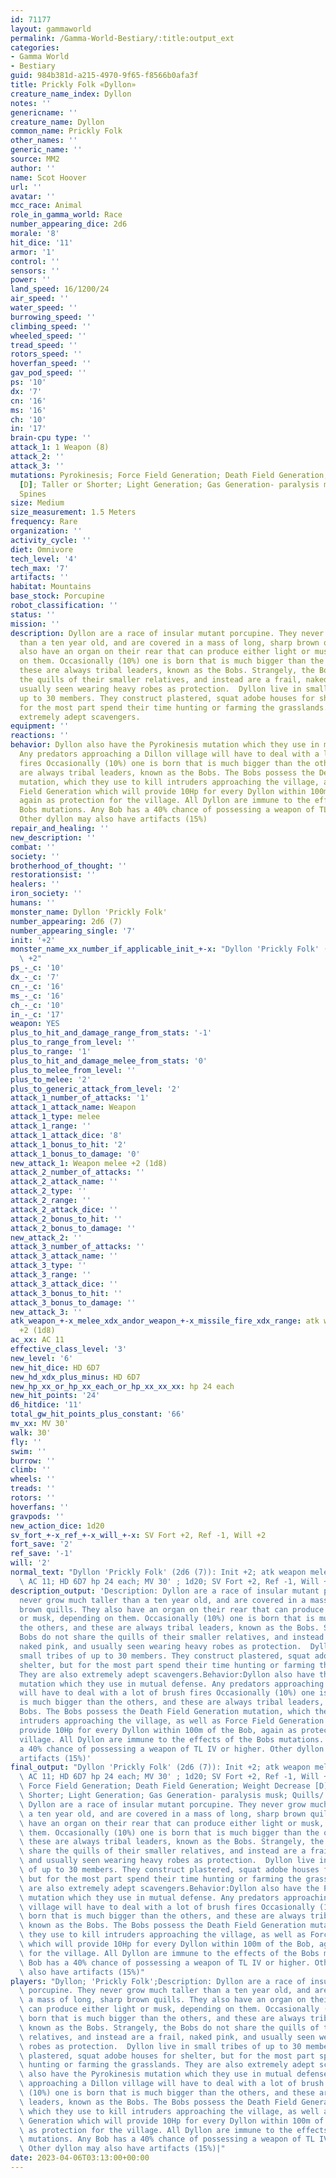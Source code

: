```yaml
---
id: 71177
layout: gammaworld
permalink: /Gamma-World-Bestiary/:title:output_ext
categories:
- Gamma World
- Bestiary
guid: 984b381d-a215-4970-9f65-f8566b0afa3f
title: Prickly Folk «Dyllon»
creature_name_index: Dyllon
notes: ''
genericname: ''
creature_name: Dyllon
common_name: Prickly Folk
other_names: ''
generic_name: ''
source: MM2
author: ''
name: Scot Hoover
url: ''
avatar: ''
mcc_race: Animal
role_in_gamma_world: Race
number_appearing_dice: 2d6
morale: '8'
hit_dice: '11'
armor: '1'
control: ''
sensors: ''
power: ''
land_speed: 16/1200/24
air_speed: ''
water_speed: ''
burrowing_speed: ''
climbing_speed: ''
wheeled_speed: ''
tread_speed: ''
rotors_speed: ''
hoverfan_speed: ''
gav_pod_speed: ''
ps: '10'
dx: '7'
cn: '16'
ms: '16'
ch: '10'
in: '17'
brain-cpu type: ''
attack_1: 1 Weapon (8)
attack_2: ''
attack_3: ''
mutations: Pyrokinesis; Force Field Generation; Death Field Generation; Weight Decrease
  [D]; Taller or Shorter; Light Generation; Gas Generation- paralysis musk; Quills/
  Spines
size: Medium
size_measurement: 1.5 Meters
frequency: Rare
organization: ''
activity_cycle: ''
diet: Omnivore
tech_level: '4'
tech_max: '7'
artifacts: ''
habitat: Mountains
base_stock: Porcupine
robot_classification: ''
status: ''
mission: ''
description: Dyllon are a race of insular mutant porcupine. They never grow much taller
  than a ten year old, and are covered in a mass of long, sharp brown quills. They
  also have an organ on their rear that can produce either light or musk, depending
  on them. Occasionally (10%) one is born that is much bigger than the others, and
  these are always tribal leaders, known as the Bobs. Strangely, the Bobs do not share
  the quills of their smaller relatives, and instead are a frail, naked pink, and
  usually seen wearing heavy robes as protection.  Dyllon live in small tribes of
  up to 30 members. They construct plastered, squat adobe houses for shelter, but
  for the most part spend their time hunting or farming the grasslands. They are also
  extremely adept scavengers.
equipment: ''
reactions: ''
behavior: Dyllon also have the Pyrokinesis mutation which they use in mutual defense.
  Any predators approaching a Dillon village will have to deal with a lot of brush
  fires Occasionally (10%) one is born that is much bigger than the others, and these
  are always tribal leaders, known as the Bobs. The Bobs possess the Death Field Generation
  mutation, which they use to kill intruders approaching the village, as well as Force
  Field Generation which will provide 10Hp for every Dyllon within 100m of the Bob,
  again as protection for the village. All Dyllon are immune to the effects of the
  Bobs mutations. Any Bob has a 40% chance of possessing a weapon of TL IV or higher.
  Other dyllon may also have artifacts (15%)
repair_and_healing: ''
new_description: ''
combat: ''
society: ''
brotherhood_of_thought: ''
restorationsist: ''
healers: ''
iron_society: ''
humans: ''
monster_name: Dyllon 'Prickly Folk'
number_appearing: 2d6 (7)
number_appearing_single: '7'
init: '+2'
monster_name_xx_number_if_applicable_init_+-x: "Dyllon 'Prickly Folk' (2d6 (7)): Init\
  \ +2"
ps_-_c: '10'
dx_-_c: '7'
cn_-_c: '16'
ms_-_c: '16'
ch_-_c: '10'
in_-_c: '17'
weapon: YES
plus_to_hit_and_damage_range_from_stats: '-1'
plus_to_range_from_level: ''
plus_to_range: '1'
plus_to_hit_and_damage_melee_from_stats: '0'
plus_to_melee_from_level: ''
plus_to_melee: '2'
plus_to_generic_attack_from_level: '2'
attack_1_number_of_attacks: '1'
attack_1_attack_name: Weapon
attack_1_type: melee
attack_1_range: ''
attack_1_attack_dice: '8'
attack_1_bonus_to_hit: '2'
attack_1_bonus_to_damage: '0'
new_attack_1: Weapon melee +2 (1d8)
attack_2_number_of_attacks: ''
attack_2_attack_name: ''
attack_2_type: ''
attack_2_range: ''
attack_2_attack_dice: ''
attack_2_bonus_to_hit: ''
attack_2_bonus_to_damage: ''
new_attack_2: ''
attack_3_number_of_attacks: ''
attack_3_attack_name: ''
attack_3_type: ''
attack_3_range: ''
attack_3_attack_dice: ''
attack_3_bonus_to_hit: ''
attack_3_bonus_to_damage: ''
new_attack_3: ''
atk_weapon_+-x_melee_xdx_andor_weapon_+-x_missile_fire_xdx_range: atk weapon melee
  +2 (1d8)
ac_xx: AC 11
effective_class_level: '3'
new_level: '6'
new_hit_dice: HD 6D7
new_hd_xdx_plus_minus: HD 6D7
new_hp_xx_or_hp_xx_each_or_hp_xx_xx_xx: hp 24 each
new_hit_points: '24'
d6_hitdice: '11'
total_gw_hit_points_plus_constant: '66'
mv_xx: MV 30'
walk: 30'
fly: ''
swim: ''
burrow: ''
climb: ''
wheels: ''
treads: ''
rotors: ''
hoverfans: ''
gravpods: ''
new_action_dice: 1d20
sv_fort_+-x_ref_+-x_will_+-x: SV Fort +2, Ref -1, Will +2
fort_save: '2'
ref_save: '-1'
will: '2'
normal_text: "Dyllon 'Prickly Folk' (2d6 (7)): Init +2; atk weapon melee +2 (1d8);\
  \ AC 11; HD 6D7 hp 24 each; MV 30' ; 1d20; SV Fort +2, Ref -1, Will +2"
description_output: 'Description: Dyllon are a race of insular mutant porcupine. They
  never grow much taller than a ten year old, and are covered in a mass of long, sharp
  brown quills. They also have an organ on their rear that can produce either light
  or musk, depending on them. Occasionally (10%) one is born that is much bigger than
  the others, and these are always tribal leaders, known as the Bobs. Strangely, the
  Bobs do not share the quills of their smaller relatives, and instead are a frail,
  naked pink, and usually seen wearing heavy robes as protection.  Dyllon live in
  small tribes of up to 30 members. They construct plastered, squat adobe houses for
  shelter, but for the most part spend their time hunting or farming the grasslands.
  They are also extremely adept scavengers.Behavior:Dyllon also have the Pyrokinesis
  mutation which they use in mutual defense. Any predators approaching a Dillon village
  will have to deal with a lot of brush fires Occasionally (10%) one is born that
  is much bigger than the others, and these are always tribal leaders, known as the
  Bobs. The Bobs possess the Death Field Generation mutation, which they use to kill
  intruders approaching the village, as well as Force Field Generation which will
  provide 10Hp for every Dyllon within 100m of the Bob, again as protection for the
  village. All Dyllon are immune to the effects of the Bobs mutations. Any Bob has
  a 40% chance of possessing a weapon of TL IV or higher. Other dyllon may also have
  artifacts (15%)'
final_output: "Dyllon 'Prickly Folk' (2d6 (7)): Init +2; atk weapon melee +2 (1d8);\
  \ AC 11; HD 6D7 hp 24 each; MV 30' ; 1d20; SV Fort +2, Ref -1, Will +2Pyrokinesis;\
  \ Force Field Generation; Death Field Generation; Weight Decrease [D]; Taller or\
  \ Shorter; Light Generation; Gas Generation- paralysis musk; Quills/ SpinesDescription:\
  \ Dyllon are a race of insular mutant porcupine. They never grow much taller than\
  \ a ten year old, and are covered in a mass of long, sharp brown quills. They also\
  \ have an organ on their rear that can produce either light or musk, depending on\
  \ them. Occasionally (10%) one is born that is much bigger than the others, and\
  \ these are always tribal leaders, known as the Bobs. Strangely, the Bobs do not\
  \ share the quills of their smaller relatives, and instead are a frail, naked pink,\
  \ and usually seen wearing heavy robes as protection.  Dyllon live in small tribes\
  \ of up to 30 members. They construct plastered, squat adobe houses for shelter,\
  \ but for the most part spend their time hunting or farming the grasslands. They\
  \ are also extremely adept scavengers.Behavior:Dyllon also have the Pyrokinesis\
  \ mutation which they use in mutual defense. Any predators approaching a Dillon\
  \ village will have to deal with a lot of brush fires Occasionally (10%) one is\
  \ born that is much bigger than the others, and these are always tribal leaders,\
  \ known as the Bobs. The Bobs possess the Death Field Generation mutation, which\
  \ they use to kill intruders approaching the village, as well as Force Field Generation\
  \ which will provide 10Hp for every Dyllon within 100m of the Bob, again as protection\
  \ for the village. All Dyllon are immune to the effects of the Bobs mutations. Any\
  \ Bob has a 40% chance of possessing a weapon of TL IV or higher. Other dyllon may\
  \ also have artifacts (15%)"
players: "Dyllon; 'Prickly Folk';Description: Dyllon are a race of insular mutant\
  \ porcupine. They never grow much taller than a ten year old, and are covered in\
  \ a mass of long, sharp brown quills. They also have an organ on their rear that\
  \ can produce either light or musk, depending on them. Occasionally (10%) one is\
  \ born that is much bigger than the others, and these are always tribal leaders,\
  \ known as the Bobs. Strangely, the Bobs do not share the quills of their smaller\
  \ relatives, and instead are a frail, naked pink, and usually seen wearing heavy\
  \ robes as protection.  Dyllon live in small tribes of up to 30 members. They construct\
  \ plastered, squat adobe houses for shelter, but for the most part spend their time\
  \ hunting or farming the grasslands. They are also extremely adept scavengers.Behavior:Dyllon\
  \ also have the Pyrokinesis mutation which they use in mutual defense. Any predators\
  \ approaching a Dillon village will have to deal with a lot of brush fires Occasionally\
  \ (10%) one is born that is much bigger than the others, and these are always tribal\
  \ leaders, known as the Bobs. The Bobs possess the Death Field Generation mutation,\
  \ which they use to kill intruders approaching the village, as well as Force Field\
  \ Generation which will provide 10Hp for every Dyllon within 100m of the Bob, again\
  \ as protection for the village. All Dyllon are immune to the effects of the Bobs\
  \ mutations. Any Bob has a 40% chance of possessing a weapon of TL IV or higher.\
  \ Other dyllon may also have artifacts (15%)|"
date: 2023-04-06T03:13:00+00:00
---
```

</br>